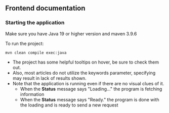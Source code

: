 ## Frontend documentation

### Starting the application
Make sure you have Java 19 or higher version and maven 3.9.6

To run the project:
```
mvn clean compile exec:java
```

- The project has some helpful tooltips on hover, be sure to check them out.
- Also, most articles do not utilize the keywords parameter, specifying may result in lack of results shown.
- Note that the application is running even if there are no visual clues of it.
  - When the **Status** message says "Loading..." the program is fetching information
  - When the **Status** message says "Ready." the program is done with the loading and is ready to send a new request